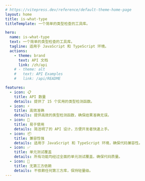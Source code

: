 ```yaml
---
# https://vitepress.dev/reference/default-theme-home-page
layout: home
title: is-what-type
titleTemplate: 一个简单的类型检查的工具库。

hero:
  name: is-what-type
  text: 一个简单的类型检查的工具库。
  tagline: 适用于 JavaScript 和 TypeScript 环境。
  actions:
    - theme: brand
      text: API 文档
      link: /zh/api
    # - theme: alt
    #   text: API Examples
    #   link: /api/README

features:
  - icon: 📋
    title: API 数量
    details: 提供了 15 个实用的类型检测函数。
  - icon: ⚡
    title: 高效准确
    details: 提供高效的类型检测函数，确保结果准确无误。
  - icon: 📖
    title: 易于使用
    details: 简洁明了的 API 设计，方便开发者快速上手。
  - icon: 📦
    title: 兼容性强
    details: 适用于 JavaScript 和 TypeScript 环境，确保代码兼容性。
  - icon: ✅
    title: 单元测试覆盖
    details: 所有功能均经过全面的单元测试覆盖，确保代码质量。
  - icon: 🔗
    title: 无第三方依赖
    details: 不依赖任何第三方库，保持轻量级。
---
```


